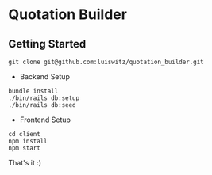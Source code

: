 # Quotation Builder

## Getting Started

```
git clone git@github.com:luiswitz/quotation_builder.git
```

- Backend Setup

```
bundle install
./bin/rails db:setup
./bin/rails db:seed
```

- Frontend Setup

```
cd client
npm install
npm start
```

That's it :)

